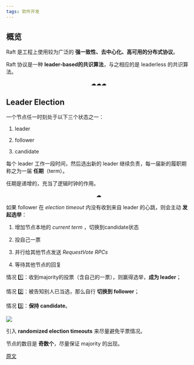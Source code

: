 ```yaml
---
tags: 软件开发
---
```




## 概览

Raft 是工程上使用较为广泛的 **强一致性、去中心化、高可用的分布式协议**。

Raft 协议是一种 **leader-based的共识算法**，与之相应的是 leaderless 的共识算法。

<center>☁☁☁</center>

## Leader Election

一个节点任一时刻处于以下三个状态之一：

1. leader

2. follower

3. candidate

每个 leader 工作一段时间，然后选出新的 leader 继续负责，每一届新的履职期称之为一届 **任期**（term）。

任期是递增的，充当了逻辑时钟的作用。

<center>☁</center>

如果 follower 在 *election timeout* 内没有收到来自 leader 的心跳，则会主动 **发起选举**：

1. 增加节点本地的 *current term* ，切换到candidate状态

2. 投自己一票

3. 并行给其他节点发送 *RequestVote RPCs*

4. 等待其他节点的回复

情况 1️⃣：收到majority的投票（含自己的一票），则赢得选举，**成为 leader**；

情况 2️⃣：被告知别人已当选，那么自行 **切换到 follower**；

情况 3️⃣：**保持 candidate**。

![](http://zhouzm.cn/DailyRead/assets/images/210521-Raft%E7%8A%B6%E6%80%81.png)

引入 **randomized election timeouts** 来尽量避免平票情况。

节点的数目是 **奇数个**，尽量保证 majority 的出现。

[原文](https://www.cnblogs.com/xybaby/p/10124083.html)

